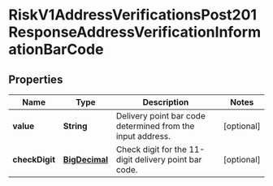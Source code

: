 
# RiskV1AddressVerificationsPost201ResponseAddressVerificationInformationBarCode

## Properties
Name | Type | Description | Notes
------------ | ------------- | ------------- | -------------
**value** | **String** | Delivery point bar code determined from the input address. |  [optional]
**checkDigit** | [**BigDecimal**](BigDecimal.md) | Check digit for the 11-digit delivery point bar code. |  [optional]



